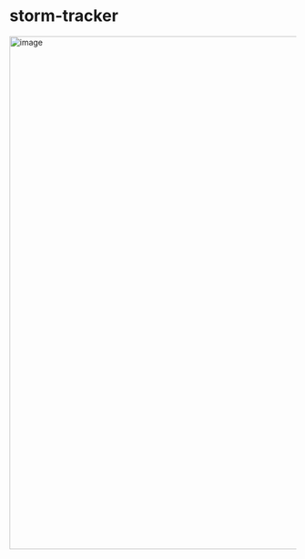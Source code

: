 # storm-tracker

<img width="1440" height="900" alt="image" src="https://github.com/user-attachments/assets/fe2247cd-04bf-4b0b-aacc-c92f33a026e1" />
